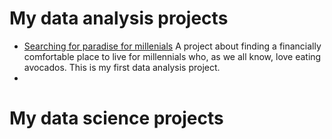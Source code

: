 # My data analysis projects
- [Searching for paradise for millenials](https://www.kaggle.com/code/jacunia/searching-for-economically-paradise-for-millenials)
A project about finding a financially comfortable place to live for millennials who, as we all know, love eating avocados. This is my first data analysis project.
- 

# My data science projects
